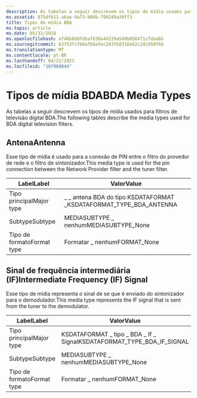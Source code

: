 ```yaml
---
description: As tabelas a seguir descrevem os tipos de mídia usados para filtros de televisão digital BDA.
ms.assetid: 875df611-a6ae-4a73-b00b-799249a39ff3
title: Tipos de mídia BDA
ms.topic: article
ms.date: 05/31/2018
ms.openlocfilehash: e746b8ddfdbaf638a4d239a549b058471cfdaa6b
ms.sourcegitcommit: 63753fcfb0afbbe5ec283fb8316e62c2dc950f66
ms.translationtype: MT
ms.contentlocale: pt-BR
ms.lasthandoff: 04/22/2021
ms.locfileid: "107908844"
---
```

# <a name="bda-media-types"></a><span data-ttu-id="46f04-103">Tipos de mídia BDA</span><span class="sxs-lookup"><span data-stu-id="46f04-103">BDA Media Types</span></span>

<span data-ttu-id="46f04-104">As tabelas a seguir descrevem os tipos de mídia usados para filtros de televisão digital BDA.</span><span class="sxs-lookup"><span data-stu-id="46f04-104">The following tables describe the media types used for BDA digital television filters.</span></span>

## <a name="antenna"></a><span data-ttu-id="46f04-105">Antena</span><span class="sxs-lookup"><span data-stu-id="46f04-105">Antenna</span></span>

<span data-ttu-id="46f04-106">Esse tipo de mídia é usado para a conexão de PIN entre o filtro do provedor de rede e o filtro de sintonizador.</span><span class="sxs-lookup"><span data-stu-id="46f04-106">This media type is used for the pin connection between the Network Provider filter and the tuner filter.</span></span>



| <span data-ttu-id="46f04-107">Label</span><span class="sxs-lookup"><span data-stu-id="46f04-107">Label</span></span> | <span data-ttu-id="46f04-108">Valor</span><span class="sxs-lookup"><span data-stu-id="46f04-108">Value</span></span> |
|-------------|----------------------------------|
| <span data-ttu-id="46f04-109">Tipo principal</span><span class="sxs-lookup"><span data-stu-id="46f04-109">Major type</span></span>  | <span data-ttu-id="46f04-110">\_ \_ antena BDA do tipo KSDATAFORMAT \_</span><span class="sxs-lookup"><span data-stu-id="46f04-110">KSDATAFORMAT\_TYPE\_BDA\_ANTENNA</span></span> |
| <span data-ttu-id="46f04-111">Subtype</span><span class="sxs-lookup"><span data-stu-id="46f04-111">Subtype</span></span>     | <span data-ttu-id="46f04-112">MEDIASUBTYPE \_ nenhum</span><span class="sxs-lookup"><span data-stu-id="46f04-112">MEDIASUBTYPE\_None</span></span>               |
| <span data-ttu-id="46f04-113">Tipo de formato</span><span class="sxs-lookup"><span data-stu-id="46f04-113">Format type</span></span> | <span data-ttu-id="46f04-114">Formatar \_ nenhum</span><span class="sxs-lookup"><span data-stu-id="46f04-114">FORMAT\_None</span></span>                     |



 

## <a name="intermediate-frequency-if-signal"></a><span data-ttu-id="46f04-115">Sinal de frequência intermediária (IF)</span><span class="sxs-lookup"><span data-stu-id="46f04-115">Intermediate Frequency (IF) Signal</span></span>

<span data-ttu-id="46f04-116">Esse tipo de mídia representa o sinal de se que é enviado do sintonizador para o demodulador.</span><span class="sxs-lookup"><span data-stu-id="46f04-116">This media type represents the IF signal that is sent from the tuner to the demodulator.</span></span>



| <span data-ttu-id="46f04-117">Label</span><span class="sxs-lookup"><span data-stu-id="46f04-117">Label</span></span> | <span data-ttu-id="46f04-118">Valor</span><span class="sxs-lookup"><span data-stu-id="46f04-118">Value</span></span> |
|-------------|-------------------------------------|
| <span data-ttu-id="46f04-119">Tipo principal</span><span class="sxs-lookup"><span data-stu-id="46f04-119">Major type</span></span>  | <span data-ttu-id="46f04-120">KSDATAFORMAT \_ tipo \_ BDA \_ If \_ Signal</span><span class="sxs-lookup"><span data-stu-id="46f04-120">KSDATAFORMAT\_TYPE\_BDA\_IF\_SIGNAL</span></span> |
| <span data-ttu-id="46f04-121">Subtype</span><span class="sxs-lookup"><span data-stu-id="46f04-121">Subtype</span></span>     | <span data-ttu-id="46f04-122">MEDIASUBTYPE \_ nenhum</span><span class="sxs-lookup"><span data-stu-id="46f04-122">MEDIASUBTYPE\_None</span></span>                  |
| <span data-ttu-id="46f04-123">Tipo de formato</span><span class="sxs-lookup"><span data-stu-id="46f04-123">Format type</span></span> | <span data-ttu-id="46f04-124">Formatar \_ nenhum</span><span class="sxs-lookup"><span data-stu-id="46f04-124">FORMAT\_None</span></span>                        |



 

 

 



